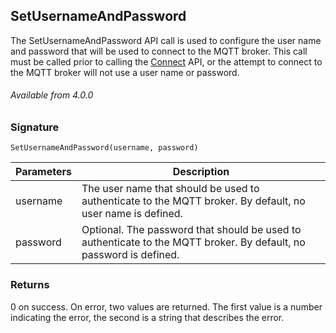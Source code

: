 ## SetUsernameAndPassword

The SetUsernameAndPassword API call is used to configure the user name and password that will be used to connect to the MQTT broker. This call must be called prior to calling the [Connect][1] API, or the attempt to connect to the MQTT broker will not use a user name or password.


###### Available from 4.0.0


### Signature

`SetUsernameAndPassword(username, password)`


| Parameters | Description                                                                                                         |
| ---------- | ------------------------------------------------------------------------------------------------------------------- |
| username   | The user name that should be used to authenticate to the MQTT broker.  By default, no user name is defined.         |
| password   | Optional. The password that should be used to authenticate to the MQTT broker.  By default, no password is defined. |

### Returns

0 on success.  On error, two values are returned.  The first value is a number indicating the error, the second is a string that describes the error.

[1]:	https://snap-one.github.io/docs-driverworks-api/#mqtt-interface-connect